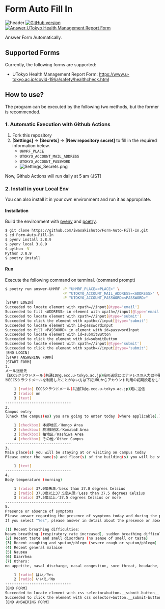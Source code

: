 # Form Auto Fill In

![header](images/header.png?raw=true)
[![GitHub version](https://badge.fury.io/gh/iwasakishuto%2FForm-Auto-Fill-In.svg)](https://github.com/iwasakishuto/Form-Auto-Fill-In)
[![Answer UTokyo Health Management Report Form](https://github.com/iwasakishuto/Form-Auto-Fill-In/workflows/Answer%20UTokyo%20Health%20Management%20Report%20Form/badge.svg)](https://github.com/iwasakishuto/Form-Auto-Fill-In/blob/master/.github/workflows/regular_execution.yml)

Answer Form Automatically. 

## Supported Forms

Currently, the following forms are supported:

- UTokyo Health Management Report Form: https://www.u-tokyo.ac.jp/covid-19/ja/safety/healthcheck.html

## How to use?

The program can be executed by the following two methods, but the former is recommended.

### 1. Automatic Execution with Github Actions

1. Fork this repository
2. **\[Settings\]** -> **\[Secrets\]** -> **\[New repository secret\]** to fill in the required information below.
	- `UHMRF_PLACE`
	- `UTOKYO_ACCOUNT_MAIL_ADDRESS`
	- `UTOKYO_ACCOUNT_PASSWORD`
	- ![Settings_Secrets.png](images/Settings_Secrets.png)

Now, Github Actions will run daily at 5 am (JST)

### 2. Install in your Local Env

You can also install it in your own environment and run it as appropriate.

#### Installation

Build the environment with [pyenv](https://github.com/pyenv/pyenv) and [poetry](https://github.com/python-poetry/poetry).

```sh
$ git clone https://github.com/iwasakishuto/Form-Auto-Fill-In.git
$ cd Form-Auto-Fill-In
$ pyenv install 3.8.9
$ pyenv local 3.8.9
$ python -V
Python 3.8.9
$ poetry install
```

#### Run

Execute the following command on terminal. (command prompt)

```sh
$ poetry run answer-UHMRF -P "UHMRF_PLACE=<PLACE>" \
                          -P "UTOKYO_ACCOUNT_MAIL_ADDRESS=<ADDRESS>" \
                          -P "UTOKYO_ACCOUNT_PASSWORD=<PASSWORD>"
[START LOGIN]
Succeeded to locate element with xpath=//input[@type='email']
Succeeded to fill <ADDRESS> in element with xpath=//input[@type='email']
Succeeded to locate element with xpath=//input[@type='submit']
Succeeded to click the element with xpath=//input[@type='submit']
Succeeded to locate element with id=passwordInput
Succeeded to fill <PASSWORD> in element with id=passwordInput
Succeeded to locate element with id=submitButton
Succeeded to click the element with id=submitButton
Succeeded to locate element with xpath=//input[@type='submit']
Succeeded to click the element with xpath=//input[@type='submit']
[END LOGIN]
[START ANSWERING FORM]
[START FORM]
1.
メール送信先
【ECCSクラウドメール(共通ID@g.ecc.u-tokyo.ac.jp)宛の送信にはアドレスの入力は不要です。その他のアドレスへの送信を希望する場合はメールアドレスを入力してください。UTokyoアカウント[共通ID@utac.u-tokyo.ac.jp] はメールアドレスではありませんのでご注意ください）】
※ECCSクラウドメールを利用したことがない方は下記URLからアカウント利用の初期設定をしてください（初期設定時のパスワード変更には最大1時間かかります）。 https://hwb.ecc.u-tokyo.ac.jp/wp/literacy/email/initialize/

	1 [radio] ECCSクラウドメール(共通ID@g.ecc.u-tokyo.ac.jp)宛に送信
	2 [radio] on
	3 [text]
------------------------------
2.
Campus entry
[Check the campus(es) you are going to enter today (where applicable).]

	1 [checkbox] 本郷地区／Hongo Area
	2 [checkbox] 駒場Ⅱ地区／KomabaⅡ Area
	3 [checkbox] 柏地区／Kashiwa Area
	4 [checkbox] その他／Other Campus
------------------------------
3.
Main place(s) you will be staying at or visiting on campus today
Please enter the name(s) and floor(s) of the building(s) you will be staying at or visiting as listed on the campus map on the UTokyo website ( https://www.u-tokyo.ac.jp/en/about/access.html ).

	1 [text]
------------------------------
4.
Body temperature (morning)

	1 [radio] 37.0度未満／Less than 37.0 degrees Celsius
	2 [radio] 37.0度以上37.5度未満／Less than 37.5 degrees Celsius
	3 [radio] 37.5度以上／37.5 degrees Celsius or more
------------------------------
5.
Presence or absence of symptoms
Please answer regarding the presence of symptoms today and during the past week.
If you select "Yes", please answer in detail about the presence or absence of individual symptoms.

(1) Recent breathing difficulties:
heavy breathing (respiratory rate increased), sudden breathing difficulty, short of breath when you move a little, chest pain, not able to breathe unless you sit down or lie down, gasping for breath, or wheezing
(2) Recent taste and smell disorders (no sense of smell or taste)
(3) Recent coughing and sputum/phlegm (severe cough or sputum/phlegm)
(4) Recent general malaise
(5) Nausea
(6) Diarrhea
(7) Others:
no appetite, nasal discharge, nasal congestion, sore throat, headache, joint pain, muscle pain, poor condition all day, body rash, red eye, a large amount of eye discharge, etc.

	1 [radio] はい／Yes
	2 [radio] いいえ／No
------------------------------
[END FORM]
Succeeded to locate element with css selector=button.__submit-button__
Succeeded to click the element with css selector=button.__submit-button__
[END ANSWERING FORM]
```
